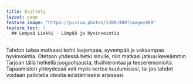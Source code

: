 ```yaml
---
title: Esittely
layout: page
feature_image: "https://picsum.photos/1300/400?image=989"
feature_text: |
  ## Lempeä Liekki - Lämpöä ja Hyvinvointia
---
```


Tahdon tukea matkaasi kohti laajempaa, syvempää ja vakaampaa hyvinvointia. Otetaan yhdessä hetki sinulle, niin matkasi jatkuu keveämmin. Tarjoan tällä hetkellä joogaohjausta, thaihierontaa ja teeseremonioita. Tapaamisten yhteydessä voit myös kertoa kuulumisiasi, tai jos tahdot voidaan pallotella ideoita edistämiseksi arjessasi.